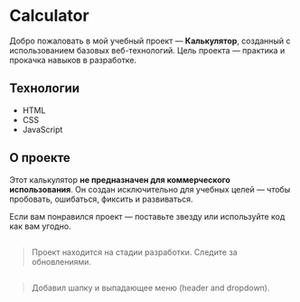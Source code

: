 # Calculator

Добро пожаловать в мой учебный проект — **Калькулятор**, созданный с использованием базовых веб-технологий.
Цель проекта — практика и прокачка навыков в разработке.

## Технологии

- HTML
- CSS
- JavaScript

## О проекте 

Этот калькулятор **не предназначен для коммерческого использования**.
Он создан исключительно для учебных целей — чтобы пробовать, ошибаться, фиксить и развиваться.

Если вам понравился проект — поставьте звезду или используйте код как вам угодно.

##
> Проект находится на стадии разработки. Следите за обновлениями. 
##
> Добавил шапку и выпадающее меню (header and dropdown).
